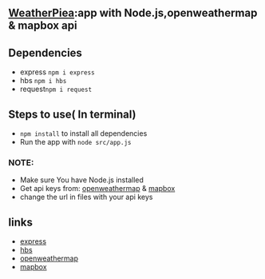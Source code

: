 ## [WeatherPiea](https://weatherpiea.herokuapp.com/):app with Node.js,openweathermap & mapbox api

## Dependencies
* express `npm i express`
* hbs `npm i hbs`
* request`npm i request`

## Steps to use( In terminal)
* `npm install` to install all dependencies
* Run the app with `node src/app.js`
### NOTE:
* Make sure You have Node.js installed
* Get api keys from:
[openweathermap](https://home.openweathermap.org/api_keys) &
[mapbox](https://www.mapbox.com/)
* change the url in files with your api keys

## links
* [express](https://www.npmjs.com/package/chalk)
* [hbs](https://www.npmjs.com/package/yargs)
* [openweathermap](https://home.openweathermap.org/api_keys) 
* [mapbox](https://www.mapbox.com/)


